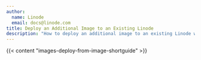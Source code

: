 ```yaml
---
author:
  name: Linode
  email: docs@linode.com
title: Deploy an Additional Image to an Existing Linode
description: "How to deploy an additional image to an existing Linode with Linode Images."
---
```


{{< content "images-deploy-from-image-shortguide" >}}